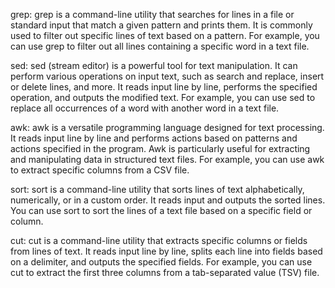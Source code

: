 grep: grep is a command-line utility that searches for lines in a file or standard input that match a given pattern and prints them. It is commonly used to filter out specific lines of text based on a pattern. For example, you can use grep to filter out all lines containing a specific word in a text file.

sed: sed (stream editor) is a powerful tool for text manipulation. It can perform various operations on input text, such as search and replace, insert or delete lines, and more. It reads input line by line, performs the specified operation, and outputs the modified text. For example, you can use sed to replace all occurrences of a word with another word in a text file.

awk: awk is a versatile programming language designed for text processing. It reads input line by line and performs actions based on patterns and actions specified in the program. Awk is particularly useful for extracting and manipulating data in structured text files. For example, you can use awk to extract specific columns from a CSV file.

sort: sort is a command-line utility that sorts lines of text alphabetically, numerically, or in a custom order. It reads input and outputs the sorted lines. You can use sort to sort the lines of a text file based on a specific field or column.

cut: cut is a command-line utility that extracts specific columns or fields from lines of text. It reads input line by line, splits each line into fields based on a delimiter, and outputs the specified fields. For example, you can use cut to extract the first three columns from a tab-separated value (TSV) file.
